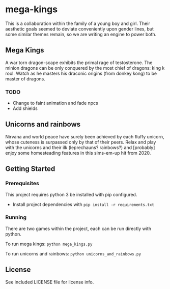 # mega-kings

This is a collaboration within the family of a young boy and girl. Their
aesthetic goals seemed to deviate conveniently upon gender lines, but some
similar themes remain, so we are writing an engine to power both.

## Mega Kings

A war torn dragon-scape exhibits the primal rage of testosterone. The minion
dragons can be only conquered by the most chief of dragons: king k rool. Watch
as he masters his draconic origins (from donkey kong) to be master of dragons.

### TODO

* Change to faint animation and fade npcs
* Add shields

## Unicorns and rainbows

Nirvana and world peace have surely been achieved by each fluffy unicorn, whose
cuteness is surpassed only by that of their peers. Relax and play with the
unicorns and their ilk (leprechauns? rainbows?) and [probably] enjoy some
homesteading features in this sims-em-up hit from 2020.

## Getting Started

### Prerequisites

This project requires python 3 be installed with pip configured.

* Install project dependencies with `pip install -r requirements.txt`

### Running

There are two games within the project, each can be run directly with python.

To run mega kings: `python mega_kings.py`

To run unicorns and rainbows: `python unicorns_and_rainbows.py`

## License

See included LICENSE file for license info.